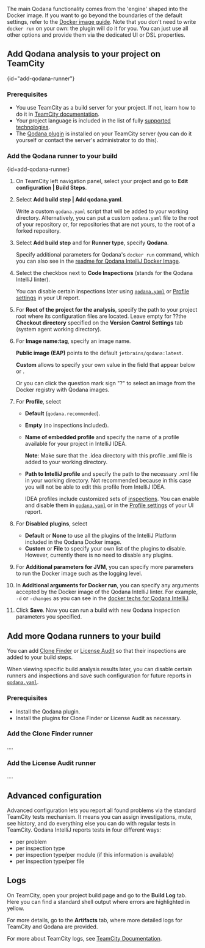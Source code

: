 [//]: # (title: TeamCity Plugin Configuration)

The main Qodana functionality comes from the 'engine' shaped into the Docker image. If you want to go beyond the boundaries of the default settings, refer to the [Docker image guide](https://www.jetbrains.com/help/qodana/qodana-intellij-docker-readme.html). Note that you don't need to write `docker run` on your own: the plugin will do it for you. You can just use all other options and provide them via the dedicated UI or DSL properties.

## Add Qodana analysis to your project on TeamCity
{id="add-qodana-runner"}

### Prerequisites

- You use TeamCity as a build server for your project. If not, learn how to do it in [TeamCity documentation](https://www.jetbrains.com/help/teamcity/teamcity-documentation.html).
- Your project language is included in the list of fully [supported technologies](https://www.jetbrains.com/help/qodana/supported-technologies.html).
- The [Qodana plugin](https://plugins.jetbrains.com/plugin/15498-qodana) is installed on your TeamCity server (you can do it yourself or contact the server's administrator to do this).


### Add the Qodana runner to your build
{id=add-qodana-runner}

1. On TeamCity left navigation panel, select your project and go to **Edit configuration | Build Steps**.

[//]: # "Can't find how to add qodana.yaml "

2. Select **Add build step | Add qodana.yaml**.

   Write a custom `qodana.yaml` script that will be added to your working directory. Alternatively, you can put a custom `qodana.yaml` file to the root of your repository or, for repositories that are not yours, to the root of a forked repository.

[//]: # "?make it a separate ### subsection/reference this subsection"

3. Select **Add build step** and for **Runner type**, specify **Qodana**.

   Specify additional parameters for Qodana's `docker run` command, which you can also see in the [readme for Qodana IntelliJ Docker Image](qodana-intellij-docker-readme.md).

4. Select the checkbox next to **Code Inspections** (stands for the Qodana IntelliJ linter).

   You can disable certain inspections later using [`qodana.yaml`](qodana-yaml.md#exclude-inspection) or [Profile settings](ui-overview.md#Adjust+your+inspection+profile) in your UI report.

5. For **Root of the project for the analysis**, specify the path to your project root where its configuration files are located. Leave empty for ??the **Checkout directory** specified on the **Version Control Settings** tab (system agent working directory).

6. For **Image name:tag**, specify an image name. 
   
   **Public image (EAP)** points to the default `jetbrains/qodana:latest`. 
   
   **Custom** allows to specify your own value in the field that appear below or .
   
   Or you can click the question mark sign "?" to select an image from the Docker registry with Qodana images.

7. For **Profile**, select 
   - **Default** (`qodana.recommended`). 
   - **Empty** (no inspections included).
   - **Name of embedded profile** and specify the name of a profile available for your project in IntelliJ IDEA.
     
     **Note**: Make sure that the .idea directory with this profile .xml file is added to your working directory.
     
   - **Path to IntelliJ profile** and specify the path to the necessary .xml file in your working directory. Not recommended because in this case you will not be able to edit this profile from IntelliJ IDEA.
    
      IDEA profiles include customized sets of [inspections](https://www.jetbrains.com/help/idea/code-inspection.html). You can enable and disable them in [`qodana.yaml`](qodana-yaml.md#exclude-inspection) or in the [Profile settings](ui-overview.md#Adjust+your+inspection+profile) of your UI report.
     

8. For **Disabled plugins**, select
   - **Default** or **None** to use all the plugins of the IntelliJ Platform included in the Qodana Docker image.
   - **Custom** or **File** to specify your own list of the plugins to disable. However, currently there is no need to disable any plugins.
     
9. For **Additional parameters for JVM**, you can specify more parameters to run the Docker image such as the logging level.

10. In **Additional arguments for Docker run**, you can specify any arguments accepted by the Docker image of the Qodana IntelliJ linter. For example, `-d` or `-changes` as you can see in the [docker techs for Qodana IntelliJ](qodana-intellij-docker-techs.md).

11. Click **Save**. Now you can run a build with new Qodana inspection parameters you specified.


[//]: # "" 


## Add more Qodana runners to your build
You can add [Clone Finder](about-clone-finder.md) or [License Audit](about-license-audit.md) so that their inspections are added to your build steps.

When viewing specific build analysis results later, you can disable certain runners and inspections and save such configuration for future reports in [`qodana.yaml`](qodana-yaml.md).

### Prerequisites
- Install the Qodana plugin.
- Install the plugins for Clone Finder or License Audit as necessary.

### Add the Clone Finder runner

....

### Add the License Audit runner 

....

## Advanced configuration

Advanced configuration lets you report all found problems via the standard TeamCity tests mechanism. It means
you can assign investigations, mute, see history, and do everything else you can do with regular tests in TeamCity. Qodana IntelliJ reports tests in four different ways:

- per problem
- per inspection type
- per inspection type/per module (if this information is available)
- per inspection type/per file

## Logs

On TeamCity, open your project build page and go to the **Build Log** tab. Here you can find a standard shell output where errors are highlighted in yellow.

For more details, go to the **Artifacts** tab, where more detailed logs for TeamCity and Qodana are provided.

For more about TeamCity logs, see [TeamCity Documentation](https://www.jetbrains.com/help/teamcity/teamcity-documentation.html).

[//]: # "is adding this section and info in it OK?"